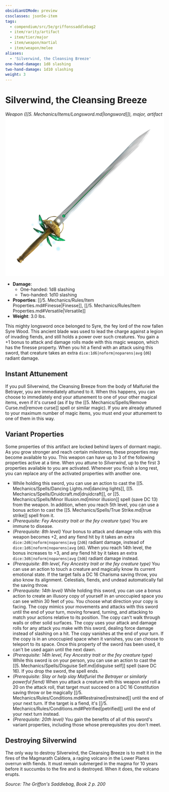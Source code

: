 ```yaml
---
obsidianUIMode: preview
cssclasses: json5e-item
tags:
  - compendium/src/5e/griffonssaddlebag2
  - item/rarity/artifact
  - item/tier/major
  - item/weapon/martial
  - item/weapon/melee
aliases:
  - 'Silverwind, the Cleansing Breeze'
one-hand-damage: 1d8 slashing
two-hand-damage: 1d10 slashing
weight: 3
---
```

# Silverwind, the Cleansing Breeze
*Weapon ([[5. Mechanics/Items/Longsword.md\|longsword]]), major, artifact*  
![](https://raw.githubusercontent.com/TheGiddyLimit/homebrew-img/main/img/GriffonsSaddlebag2/Items/Silverwind-the-Cleansing-Breeze.webp#right)  

- **Damage**:
  - One-handed: 1d8 slashing
  - Two-handed: 1d10 slashing
- **Properties**: [[/5. Mechanics/Rules/Item Properties.md#Finesse\|Finesse]], [[/5. Mechanics/Rules/Item Properties.md#Versatile\|Versatile]]
- **Weight**: 3.0 lbs.

This mighty longsword once belonged to Syre, the fey lord of the now fallen Syre Wood. This ancient blade was used to lead the charge against a legion of invading fiends, and still holds a power over such creatures. You gain a +1 bonus to attack and damage rolls made with this magic weapon, which has the finesse property. When you hit a fiend with an attack using this sword, that creature takes an extra `dice:1d6|noform|noparens|avg` (`d6`) radiant damage.

## Instant Attunement

If you pull Silverwind, the Cleansing Breeze from the body of Malfuriel the Betrayer, you are immediately attuned to it. When this happens, you can choose to immediately end your attunement to one of your other magical items, even if it's cursed (as if by the [[5. Mechanics/Spells/Remove Curse.md\|remove curse]] spell or similar magic). If you are already attuned to your maximum number of magic items, you must end your attunement to one of them in this way.

## Variant Properties

Some properties of this artifact are locked behind layers of dormant magic. As you grow stronger and reach certain milestones, these properties may become available to you. This weapon can have up to 3 of the following properties active at a time. When you attune to *Silverwind*, up to the first 3 properties available to you are activated. Whenever you finish a long rest, you can replace any of the activated properties with another one.

- While holding this sword, you can use an action to cast the [[5. Mechanics/Spells/Dancing Lights.md\|dancing lights]], [[5. Mechanics/Spells/Druidcraft.md\|druidcraft]], or [[5. Mechanics/Spells/Minor Illusion.md\|minor illusion]] spell (save DC 13) from the weapon. In addition, when you reach 5th level, you can use a bonus action to cast the [[5. Mechanics/Spells/True Strike.md\|true strike]] spell from it.  
- *(Prerequisite: Fey Ancestry trait or the fey creature type)* You are immune to disease.  
- *(Prerequisite: 8th level)* Your bonus to attack and damage rolls with this weapon becomes +2, and any fiend hit by it takes an extra `dice:2d6|noform|noparens|avg` (`2d6`) radiant damage, instead of `dice:1d6|noform|noparens|avg` (`d6`). When you reach 14th level, the bonus increases to +3, and any fiend hit by it takes an extra `dice:3d6|noform|noparens|avg` (`3d6`) radiant damage instead.  
- *(Prerequisite: 8th level, Fey Ancestry trait or the fey creature type)* You can use an action to touch a creature and magically know its current emotional state. If the target fails a DC 16 Charisma saving throw, you also know its alignment. Celestials, fiends, and undead automatically fail the saving throw.  
- *(Prerequisite: 14th level)* While holding this sword, you can use a bonus action to create an illusory copy of yourself in an unoccupied space you can see within 30 feet of you. You choose what direction your copy is facing. The copy mimics your movements and attacks with this sword until the end of your turn, moving forward, turning, and attacking to match your actions relative to its position. The copy can't walk through walls or other solid surfaces. The copy uses your attack and damage rolls for any attack you make with this sword, dealing force damage instead of slashing on a hit. The copy vanishes at the end of your turn. If the copy is in an unoccupied space when it vanishes, you can choose to teleport to its space. Once this property of the sword has been used, it can't be used again until the next dawn.  
- *(Prerequisite: 14th level, Fey Ancestry trait or the fey creature type)* While this sword is on your person, you can use an action to cast the [[5. Mechanics/Spells/Disguise Self.md\|disguise self]] spell (save DC 16). If you drop the sword, the spell ends.  
- *(Prerequisite: Slay or help slay Malfuriel the Betrayer or similarly powerful fiend)* When you attack a creature with this weapon and roll a 20 on the attack roll, that target must succeed on a DC 16 Constitution saving throw or be magically [[/5. Mechanics/Rules/Conditions.md#Restrained\|restrained]] until the end of your next turn. If the target is a fiend, it's [[/5. Mechanics/Rules/Conditions.md#Petrified\|petrified]] until the end of your next turn instead.  
- *(Prerequisite: 20th level)* You gain the benefits of all of this sword's variant properties, including those whose prerequisites you don't meet.  

## Destroying Silverwind

The only way to destroy Silverwind, the Cleansing Breeze is to melt it in the fires of the Magmarath Caldera, a raging volcano in the Lower Planes overrun with fiends. It must remain submerged in the magma for 10 years before it succumbs to the fire and is destroyed. When it does, the volcano erupts.

*Source: The Griffon's Saddlebag, Book 2 p. 200*
